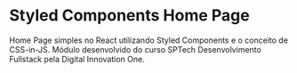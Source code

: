 # Styled Components Home Page
Home Page simples no React utilizando Styled Components e o conceito de CSS-in-JS. Módulo desenvolvido do curso SPTech Desenvolvimento Fullstack pela Digital Innovation One.
